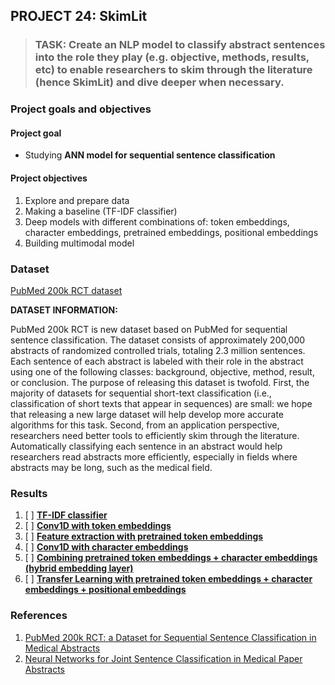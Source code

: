 ## PROJECT 24: SkimLit 

> ### TASK: Create an NLP model to classify abstract sentences into the role they play (e.g. objective, methods, results, etc) to enable researchers to skim through the literature (hence SkimLit) and dive deeper when necessary.


### Project goals and objectives

#### Project goal

- Studying **ANN model for sequential sentence classification**

#### Project objectives

1. Explore and prepare data 
2. Making a baseline (TF-IDF classifier)
3. Deep models with different combinations of: token embeddings, character embeddings, pretrained embeddings, positional embeddings
4. Building  multimodal model

### Dataset

[PubMed 200k RCT dataset](https://github.com/Franck-Dernoncourt/pubmed-rct)

**DATASET INFORMATION:**

PubMed 200k RCT is new dataset based on PubMed for sequential sentence classification. The dataset consists of approximately 200,000 abstracts of randomized controlled trials, totaling 2.3 million sentences. Each sentence of each abstract is labeled with their role in the abstract using one of the following classes: background, objective, method, result, or conclusion. The purpose of releasing this dataset is twofold. First, the majority of datasets for sequential short-text classification (i.e., classification of short texts that appear in sequences) are small: we hope that releasing a new large dataset will help develop more accurate algorithms for this task. Second, from an application perspective, researchers need better tools to efficiently skim through the literature. Automatically classifying each sentence in an abstract would help researchers read abstracts more efficiently, especially in fields where abstracts may be long, such as the medical field.

### Results

1. [ ] [**TF-IDF classifier**](https://github.com/rttrif/TrifonovRS.Deep_Learning_Portfolio.github.io/blob/main/Project%2024:%20SkimLit/SkimLit_TF_IDF_classifier.ipynb)
2. [ ] [**Conv1D with token embeddings**]()
3. [ ] [**Feature extraction with pretrained token embeddings**]()
4. [ ] [**Conv1D with character embeddings**]()
5. [ ] [**Combining pretrained token embeddings + character embeddings (hybrid embedding layer)**]()
6. [ ] [**Transfer Learning with pretrained token embeddings + character embeddings + positional embeddings**]()



### References

1. [PubMed 200k RCT: a Dataset for Sequential Sentence Classification in Medical Abstracts ](https://arxiv.org/pdf/1710.06071.pdf)
2. [Neural Networks for Joint Sentence Classification in Medical Paper Abstracts](https://arxiv.org/pdf/1612.05251.pdf)

